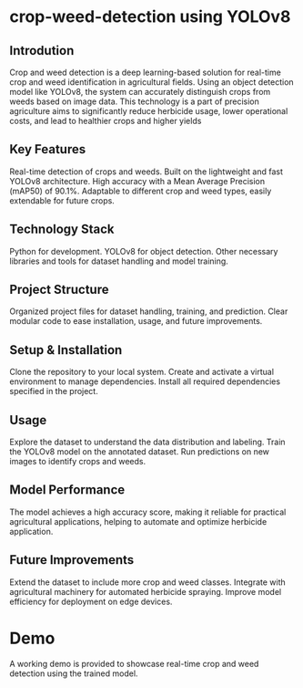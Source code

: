# crop-weed-detection using YOLOv8
## Introdution
Crop and weed detection is a deep learning-based solution for real-time crop and weed identification in agricultural fields. Using an object detection model like YOLOv8, the system can accurately distinguish crops from weeds based on image data. This technology is a part of precision agriculture aims to significantly reduce herbicide usage, lower operational costs, and lead to healthier crops and higher yields
## Key Features
Real-time detection of crops and weeds.
Built on the lightweight and fast YOLOv8 architecture.
High accuracy with a Mean Average Precision (mAP50) of 90.1%.
Adaptable to different crop and weed types, easily extendable for future crops.
## Technology Stack
Python for development.
YOLOv8 for object detection.
Other necessary libraries and tools for dataset handling and model training.
## Project Structure
Organized project files for dataset handling, training, and prediction.
Clear modular code to ease installation, usage, and future improvements.
## Setup & Installation
Clone the repository to your local system.
Create and activate a virtual environment to manage dependencies.
Install all required dependencies specified in the project.
## Usage
Explore the dataset to understand the data distribution and labeling.
Train the YOLOv8 model on the annotated dataset.
Run predictions on new images to identify crops and weeds.
## Model Performance
The model achieves a high accuracy score, making it reliable for practical agricultural applications, helping to automate and optimize herbicide application.
## Future Improvements
Extend the dataset to include more crop and weed classes.
Integrate with agricultural machinery for automated herbicide spraying.
Improve model efficiency for deployment on edge devices.
# Demo
A working demo is provided to showcase real-time crop and weed detection using the trained model.
